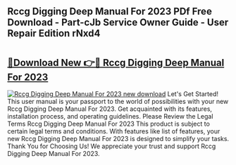 ## Rccg Digging Deep Manual For 2023 PDf Free Download - Part-cJb Service Owner Guide - User Repair Edition rNxd4

# <h2><a href="http://cf28134.oget.top/?id=Rccg+Digging+Deep+Manual+For+2023">🔗Download New 👉🔴 Rccg Digging Deep Manual For 2023</a></h2>

[![Rccg Digging Deep Manual For 2023 new download](https://i.imgur.com/5g1atiW.png)](http://cf28134.oget.top/?id=Rccg+Digging+Deep+Manual+For+2023)
Let's Get Started! This user manual is your passport to the world of possibilities with your new Rccg Digging Deep Manual For 2023. Get acquainted with its features, installation process, and operating guidelines. Please Review the Legal Terms Rccg Digging Deep Manual For 2023 This product is subject to certain legal terms and conditions. With features like list of features, your new Rccg Digging Deep Manual For 2023 is designed to simplify your tasks. Thank You for Choosing Us! We appreciate your trust and support Rccg Digging Deep Manual For 2023.

